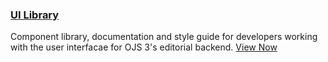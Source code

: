 
### <span class="fas fa-code"></span> [UI Library](/dev/ui-library/dev)

Component library, documentation and style guide for developers working with the user interfacae for OJS 3's editorial backend. [View Now](/dev/ui-library/dev)
